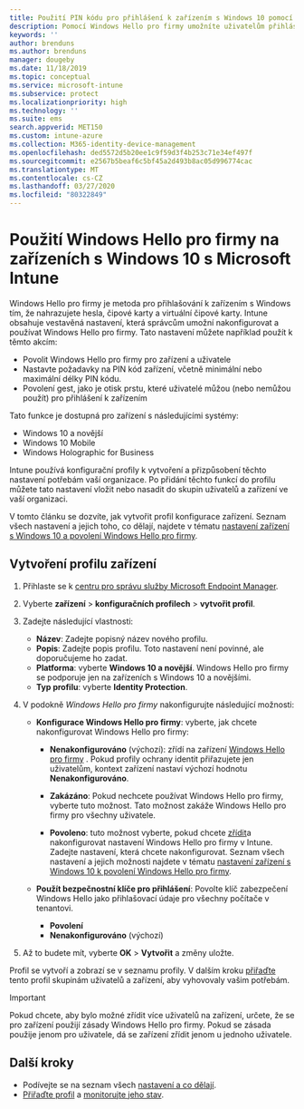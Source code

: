 ```yaml
---
title: Použití PIN kódu pro přihlášení k zařízením s Windows 10 pomocí Microsoft Intune – Azure | Microsoft Docs
description: Pomocí Windows Hello pro firmy umožníte uživatelům přihlásit se k zařízením pomocí PIN kódu, otisku prstu a dalších údajů. Pomocí těchto nastavení vytvořte v Intune pro zařízení s Windows 10 konfigurační profil ochrany identit a přiřaďte tento profil skupinám uživatelů a skupinám zařízení.
keywords: ''
author: brenduns
ms.author: brenduns
manager: dougeby
ms.date: 11/18/2019
ms.topic: conceptual
ms.service: microsoft-intune
ms.subservice: protect
ms.localizationpriority: high
ms.technology: ''
ms.suite: ems
search.appverid: MET150
ms.custom: intune-azure
ms.collection: M365-identity-device-management
ms.openlocfilehash: ded5572d5b20ee1c9f59d3f4b253c71e34ef497f
ms.sourcegitcommit: e2567b5beaf6c5bf45a2d493b8ac05d996774cac
ms.translationtype: MT
ms.contentlocale: cs-CZ
ms.lasthandoff: 03/27/2020
ms.locfileid: "80322849"
---
```

# <a name="use-windows-hello-for-business-on-windows-10-devices-with-microsoft-intune"></a>Použití Windows Hello pro firmy na zařízeních s Windows 10 s Microsoft Intune

Windows Hello pro firmy je metoda pro přihlašování k zařízením s Windows tím, že nahrazujete hesla, čipové karty a virtuální čipové karty. Intune obsahuje vestavěná nastavení, která správcům umožní nakonfigurovat a používat Windows Hello pro firmy. Tato nastavení můžete například použít k těmto akcím:

- Povolit Windows Hello pro firmy pro zařízení a uživatele
- Nastavte požadavky na PIN kód zařízení, včetně minimální nebo maximální délky PIN kódu.
- Povolení gest, jako je otisk prstu, které uživatelé můžou (nebo nemůžou použít) pro přihlášení k zařízením

Tato funkce je dostupná pro zařízení s následujícími systémy:

- Windows 10 a novější
- Windows 10 Mobile
- Windows Holographic for Business

Intune používá konfigurační profily k vytvoření a přizpůsobení těchto nastavení potřebám vaší organizace. Po přidání těchto funkcí do profilu můžete tato nastavení vložit nebo nasadit do skupin uživatelů a zařízení ve vaší organizaci.

V tomto článku se dozvíte, jak vytvořit profil konfigurace zařízení. Seznam všech nastavení a jejich toho, co dělají, najdete v tématu [nastavení zařízení s Windows 10 a povolení Windows Hello pro firmy](identity-protection-windows-settings.md).

## <a name="create-the-device-profile"></a>Vytvoření profilu zařízení

1. Přihlaste se k [centru pro správu služby Microsoft Endpoint Manager](https://go.microsoft.com/fwlink/?linkid=2109431).

2. Vyberte **zařízení** > **konfiguračních profilech** > **vytvořit profil**.

3. Zadejte následující vlastnosti:

   - **Název**: Zadejte popisný název nového profilu.
   - **Popis**: Zadejte popis profilu. Toto nastavení není povinné, ale doporučujeme ho zadat.
   - **Platforma**: vyberte **Windows 10 a novější**. Windows Hello pro firmy se podporuje jen na zařízeních s Windows 10 a novějšími.
   - **Typ profilu**: vyberte **Identity Protection**.

4. V podokně *Windows Hello pro firmy* nakonfigurujte následující možnosti:

   - **Konfigurace Windows Hello pro firmy**: vyberte, jak chcete nakonfigurovat Windows Hello pro firmy:

     - **Nenakonfigurováno** (výchozí): zřídí na zařízení [Windows Hello pro firmy](https://docs.microsoft.com/windows/security/identity-protection/hello-for-business/hello-how-it-works-provisioning) . Pokud profily ochrany identit přiřazujete jen uživatelům, kontext zařízení nastaví výchozí hodnotu **Nenakonfigurováno**.

     - **Zakázáno**: Pokud nechcete používat Windows Hello pro firmy, vyberte tuto možnost. Tato možnost zakáže Windows Hello pro firmy pro všechny uživatele.

     - **Povoleno**: tuto možnost vyberte, pokud chcete [zřídit](https://docs.microsoft.com/windows/security/identity-protection/hello-for-business/hello-how-it-works-provisioning)a nakonfigurovat nastavení Windows Hello pro firmy v Intune. Zadejte nastavení, která chcete nakonfigurovat. Seznam všech nastavení a jejich možnosti najdete v tématu [nastavení zařízení s Windows 10 k povolení Windows Hello pro firmy](identity-protection-windows-settings.md).

   - **Použít bezpečnostní klíče pro přihlášení**: Povolte klíč zabezpečení Windows Hello jako přihlašovací údaje pro všechny počítače v tenantovi.

     - **Povolení**
     - **Nenakonfigurováno** (výchozí)

5. Až to budete mít, vyberte **OK** > **Vytvořit** a změny uložte.

Profil se vytvoří a zobrazí se v seznamu profily. V dalším kroku [přiřaďte](../configuration/device-profile-assign.md) tento profil skupinám uživatelů a zařízení, aby vyhovovaly vašim potřebám.

> [!IMPORTANT]
> Pokud chcete, aby bylo možné zřídit více uživatelů na zařízení, určete, že se pro zařízení použijí zásady Windows Hello pro firmy. Pokud se zásada použije jenom pro uživatele, dá se zařízení zřídit jenom u jednoho uživatele.

<!--  Removing image as part of design review; retaining source until we known the disposition.

## Example of device restriction settings

In this high-level example, you'll create a device restriction policy that blocks the use of the built-in camera app on Android devices.

![How to disable the camera on Android devices](./media/identity-protection-configure/disable-android-camera.png)

-->

## <a name="next-steps"></a>Další kroky

- Podívejte se na seznam všech [nastavení a co dělají](identity-protection-windows-settings.md).
- [Přiřaďte profil](../configuration/device-profile-assign.md) a [monitorujte jeho stav](../configuration/device-profile-monitor.md).
